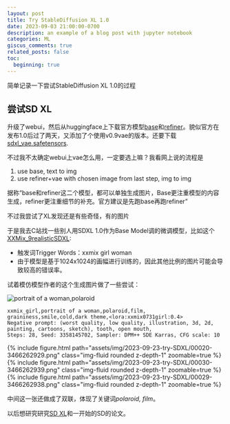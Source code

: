 ```yaml
---
layout: post
title: Try StableDiffusion XL 1.0
date: 2023-09-03 21:00:00-0700
description: an example of a blog post with jupyter notebook
categories: ML
giscus_comments: true
related_posts: false
toc:
  beginning: true
---
```

简单记录一下尝试StableDiffusion XL 1.0的过程

## 尝试SD XL
升级了webui，然后从huggingface上下载官方模型[base](https://huggingface.co/stabilityai/stable-diffusion-xl-base-1.0/tree/main)和[refiner](https://huggingface.co/stabilityai/stable-diffusion-xl-refiner-1.0/tree/main)。貌似官方在发布1.0后过了两天，又添加了个使用v0.9vae的版本。还要下载[sdxl_vae.safetensors](https://huggingface.co/stabilityai/sdxl-vae/tree/main).

不过我不太确定webui上vae怎么用，一定要选上嘛？我看网上说的流程是
1. use base, text to img
2. use refiner+vae with chosen image from last step, img to img

据称“base和refiner这二个模型，都可以单独生成图片，Base更注重模型的内容生成，refiner更注重细节的补充。官方建议是先跑base再跑refiner”

不过我尝试了XL发现还是有些奇怪，有的图片

于是我去C站找一些别人用SDXL 1.0作为Base Model调的微调模型，比如这个[XXMix_9realisticSDXL](https://civitai.com/models/124421/xxmix9realisticsdxl):
- 触发词Trigger Words：xxmix girl woman
- 由于模型是基于1024x1024的画幅进行训练的，因此其他比例的图片可能会导致较高的错误率。

试着模仿模型作者的这个生成图片做了一些尝试：

![portrait of a woman,polaroid](https://image.civitai.com/xG1nkqKTMzGDvpLrqFT7WA/1ea472e0-273e-4b13-9fb7-b96f02f210fd/width=768/6ed38a688be9f8098803f25430eba8e4.jpeg)
```
xxmix_girl,portrait of a woman,polaroid,film, graininess,smile,cold,dark theme,<lora:xxmix0731girl:0.4>
Negative prompt: (worst quality, low quality, illustration, 3d, 2d, painting, cartoons, sketch), tooth, open mouth,
Steps: 28, Seed: 3358145702, Sampler: DPM++ SDE Karras, CFG scale: 10
```

<div class="row mt-3">
    <div class="col-sm mt-3 mt-md-0">
        {% include figure.html path="assets/img/2023-09-23-try-SDXL/00020-3466262929.png" class="img-fluid rounded z-depth-1" zoomable=true %}
    </div>
    <div class="col-sm mt-3 mt-md-0">
        {% include figure.html path="assets/img/2023-09-23-try-SDXL/00030-3466262939.png" class="img-fluid rounded z-depth-1" zoomable=true %}
    </div>
    <div class="col-sm mt-3 mt-md-0">
        {% include figure.html path="assets/img/2023-09-23-try-SDXL/00029-3466262938.png" class="img-fluid rounded z-depth-1" zoomable=true %}
    </div>
</div>

中间这一张还做成了双联，体现了关键词*polaroid, film*。

以后想研究研究[SD XL](https://arxiv.org/abs/2307.01952)和一开始的SD的论文。

